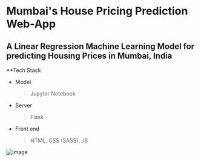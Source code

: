# Mumbai's House Pricing Prediction Web-App

## A Linear Regression Machine Learning Model for predicting Housing Prices in Mumbai, India

**Tech Stack 
- Model 
  > Jupyter Notebook 
- Server 
  > Flask
- Front end
  > HTML, CSS (SASS), JS

![image](https://user-images.githubusercontent.com/66798693/146654542-0e271c47-fd69-4586-9c3c-10f20bcdf670.png)
